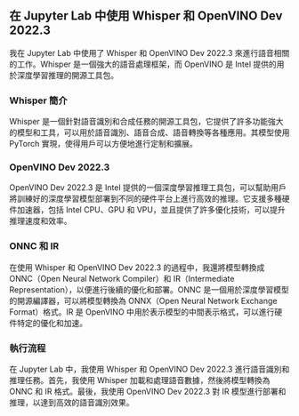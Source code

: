 ## 在 Jupyter Lab 中使用 Whisper 和 OpenVINO Dev 2022.3

我在 Jupyter Lab 中使用了 Whisper 和 OpenVINO Dev 2022.3 來進行語音相關的工作。Whisper 是一個強大的語音處理框架，而 OpenVINO 是 Intel 提供的用於深度學習推理的開源工具包。

### Whisper 簡介

Whisper 是一個針對語音識別和合成任務的開源工具包，它提供了許多功能強大的模型和工具，可以用於語音識別、語音合成、語音轉換等各種應用。其模型使用 PyTorch 實現，使得用戶可以方便地進行定制和擴展。

### OpenVINO Dev 2022.3

OpenVINO Dev 2022.3 是 Intel 提供的一個深度學習推理工具包，可以幫助用戶將訓練好的深度學習模型部署到不同的硬件平台上進行高效的推理。它支援多種硬件加速器，包括 Intel CPU、GPU 和 VPU，並且提供了許多優化技術，可以提升推理速度和效率。

### ONNC 和 IR

在使用 Whisper 和 OpenVINO Dev 2022.3 的過程中，我還將模型轉換成 ONNC（Open Neural Network Compiler）和 IR（Intermediate Representation），以便進行後續的優化和部署。ONNC 是一個用於深度學習模型的開源編譯器，可以將模型轉換為 ONNX（Open Neural Network Exchange Format）格式。IR 是 OpenVINO 中用於表示模型的中間表示格式，可以進行硬件特定的優化和加速。

### 執行流程

在 Jupyter Lab 中，我使用 Whisper 和 OpenVINO Dev 2022.3 進行語音識別和推理任務。首先，我使用 Whisper 加載和處理語音數據，然後將模型轉換為 ONNC 和 IR 格式。最後，我使用 OpenVINO Dev 2022.3 對 IR 模型進行部署和推理，以達到高效的語音識別效果。
